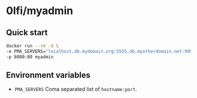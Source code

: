 # 0lfi/myadmin

## Quick start
```sh
docker run --rm -d \
-e PMA_SERVERS="localhost,db.mydomain.org:5555,db.myotherdomain.net:9999" \
-p 8080:80 myadmin
```

## Environment variables 

- `PMA_SERVERS`
Coma separated list of `hostname:port`.
